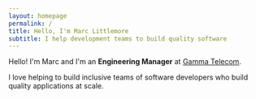 ```yaml
---
layout: homepage
permalink: /
title: Hello, I'm Marc Littlemore
subtitle: I help development teams to build quality software
---
```


Hello! I'm Marc and I'm an <strong>Engineering Manager</strong> at <a href="https://www.gamma.co.uk/" target="_blank" rel="noreferrer" title="Gamma Telecom" alt="Gamma Telecom">Gamma Telecom</a>.

I love helping to build inclusive teams of software developers who build quality applications at scale.
